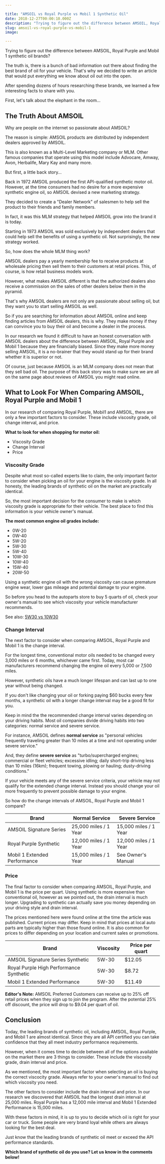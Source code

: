 ```yaml
---

title: "AMSOIL vs Royal Purple vs Mobil 1 Synthetic Oil"
date: 2018-12-27T00:00:10.000Z
description: "Trying to figure out the difference between AMSOIL, Royal Purple, and Mobil 1 synthetic oil brands? Here's what we discovered in our research..."
slug: amsoil-vs-royal-purple-vs-mobil-1
image:

---
```


Trying to figure out the difference between AMSOIL, Royal Purple and Mobil 1 synthetic oil brands?
 
The truth is, there is a bunch of bad information out there about finding the best brand of oil for your vehicle. That's why we decided to write an article that would put everything we know about oil out into the open.
 
After spending dozens of hours researching these brands, we learned a few interesting facts to share with you. 
 
First, let's talk about the elephant in the room...
 
<h2>The Truth About AMSOIL</h2>
 
Why are people on the internet so passionate about AMSOIL? 
 
The reason is simple: AMSOIL products are distributed by independent dealers approved by AMSOIL. 
 
This is also known as a Multi-Level Marketing company or MLM. Other famous companies that operate using this model include Advocare, Amway, Avon, Herbalife, Mary Kay and many more.
 
But first, a little back story…
 
Back in 1972 AMSOIL produced the first API-qualified synthetic motor oil. However, at the time consumers had no desire for a more expensive synthetic engine oil, so AMSOIL devised a new marketing strategy. 
 
They decided to create a "Dealer Network" of salesmen to help sell the product to their friends and family members.
 
In fact, it was this MLM strategy that helped AMSOIL grow into the brand it is today.
 
Starting in 1973 AMSOIL was sold exclusively by independent dealers that could help sell the benefits of using a synthetic oil. Not surprisingly, the new strategy worked.
 
So, how does the whole MLM thing work?
 
AMSOIL dealers pay a yearly membership fee to receive products at wholesale pricing then sell them to their customers at retail prices. This, of course, is how retail business models work. 
 
However, what makes AMSOIL different is that the authorized dealers also receive a commission on the sales of other dealers below them in the pyramid.
 
That's why AMSOIL dealers are not only are passionate about selling oil, but they want you to start selling AMSOIL as well. 
 
So if you are searching for information about AMSOIL online and keep finding articles from AMSOIL dealers, this is why. They make money if they can convince you to buy their oil and become a dealer in the process.
 
In our research we found it difficult to have an honest conversation with AMSOIL dealers about the difference between AMSOIL, Royal Purple and Mobil 1 because they are financially biased. Since they make more money selling AMSOIL, it is a no-brainer that they would stand up for their brand whether it is superior or not.
 
Of course, just because AMSOIL is an MLM company does not mean that they sell bad oil. The purpose of this back story was to make sure we are all on the same page about reviews of AMSOIL you might read online.
 
<h2>What to Look For When Comparing AMSOIL, Royal Purple and Mobil 1</h2>
 
In our research of comparing Royal Purple, Mobil1 and AMSOIL, there are only a few important factors to consider. These include viscosity grade, oil change interval, and price.
 
<strong>What to look for when shopping for motor oil:</strong>
<ul>
<li>Viscosity Grade</li>
<li>Change Interval</li>
<li>Price</li>
</ul>
 
<h3>Viscosity Grade</h3>
 
Despite what most so-called experts like to claim, the only important factor to consider when picking an oil for your engine is the viscosity grade. In all honesty, the leading brands of synthetic oil on the market are practically identical.
 
So, the most important decision for the consumer to make is which viscosity grade is appropriate for their vehicle. The best place to find this information is your vehicle owner's manual.
 
<strong>The most common engine oil grades include:</strong>
<ul>
<li>0W-20</li>
<li>0W-40</li>
<li>5W-20</li>
<li>5W-30</li>
<li>5W-40</li>
<li>10W-30</li>
<li>10W-40</li>
<li>15W-40</li>
<li>20W-50</li>
</ul>
 
Using a synthetic engine oil with the wrong viscosity can cause premature engine wear, lower gas mileage and potential damage to your engine.
 
So before you head to the autoparts store to buy 5 quarts of oil, check your owner's manual to see which viscosity your vehicle manufacturer recommends.
 
See also: <a href="http://www.hcdmag.com/5w30-vs-10w30/" target="_blank">5W30 vs 10W30</a>
 
<h3>Change Interval</h3>
 
The next factor to consider when comparing AMSOIL, Royal Purple and Mobil 1 is the change interval.
 
For the longest time, conventional motor oils needed to be changed every 3,000 miles or 6 months, whichever came first. Today, most car manufacturers recommend changing the engine oil every 5,000 or 7,500 miles.
 
However, synthetic oils have a much longer lifespan and can last up to one year without being changed.
 
If you don't like changing your oil or forking paying $60 bucks every few months, a synthetic oil with a longer change interval may be a good fit for you.
 
Keep in mind the the recommended change interval varies depending on your driving habits. Most oil companies divide driving habits into two categories: normal service and severe service.
 
For instance, AMSOIL defines <strong>normal service</strong> as "personal vehicles frequently traveling greater than 10 miles at a time and not operating under severe service."
 
And, they define <strong>severe service</strong> as "turbo/supercharged engines; commercial or fleet vehicles; excessive idling; daily short-trip driving less than 10 miles (16km); frequent towing, plowing or hauling; dusty-driving conditions."
 
If your vehicle meets any of the severe service criteria, your vehicle may not qualify for the extended change interval. Instead you should change your oil more frequently to prevent possible damage to your engine.
 
So how do the change intervals of AMSOIL, Royal Purple and Mobil 1 compare?
 
<table>
<thead>
<tr>
<th>Brand</th>
<th>Normal Service</th>
<th>Severe Service</th>
</tr>
</thead>
<tbody>
<tr>
<td>AMSOIL Signature Series</td>
<td>25,000 miles / 1 Year</td>
<td>15,000 miles / 1 Year</td>
</tr>
<tr>
<td>Royal Purple Synthetic</td>
<td>12,000 miles / 1 Year</td>
<td>12,000 miles / 1 Year</td>
</tr>
<tr>
<td>Mobil 1 Extended Performance</td>
<td>15,000 miles / 1 Year</td>
<td>See Owner's Manual</td>
</tr>
</tbody>
</table>
 
<h3>Price</h3>
 
The final factor to consider when comparing AMSOIL, Royal Purple, and Mobil 1 is the price per quart. Using synthetic is more expensive than conventional oil, however as we pointed out, the drain interval is much longer. Upgrading to synthetic can actually save you money depending on your driving style and drain interval.
 
The prices mentioned here were found online at the time the article was published. Current prices may differ. Keep in mind that prices at local auto parts are typically higher than those found online. It is also common for prices to differ depending on your location and current sales or promotions.
 
<table>
<thead>
<tr>
<th>Brand</th>
<th>Viscosity</th>
<th>Price per quart</th>
</tr>
</thead>
<tbody>
<tr>
<td>AMSOIL Signature Series Synthetic</td>
<td>5W-30</td>
<td>$12.05</td>
</tr>
<tr>
<td>Royal Purple High Performance Synthetic</td>
<td>5W-30</td>
<td>$8.72</td>
</tr>
<tr>
<td>Mobil 1 Extended Performance</td>
<td>5W-30</td>
<td>$11.49</td>
</tr>
</tbody>
</table>
 
<strong>Editor's Note:</strong> AMSOIL Preferred Customers can receive up to 25% off retail prices when they sign up to join the program. After the potential 25% off discount, the price will drop to $9.04 per quart of oil.
 
<h2>Conclusion</h2>
 
Today, the leading brands of synthetic oil, including AMSOIL, Royal Purple, and Mobil 1 are almost identical. Since they are all API certified you can take confidence that they all meet industry performance requirements.
 
However, when it comes time to decide between all of the options available on the market there are 3 things to consider. These include the viscosity grade, drain interval and price.
 
As we mentioned, the most important factor when selecting an oil is buying the correct viscocity grade. Always refer to your owner's manual to find out which viscosity you need.
 
The other factors to consider include the drain interval and price. In our research we discovered that AMSOIL had the longest drain interval at 25,000 miles. Royal Purple has a 12,000 mile interval and Mobil 1 Extended Performance is 15,000 miles.
 
With these factors in mind, it is up to you to decide which oil is right for your car or truck. Some people are very brand loyal while others are always looking for the best deal.
 
Just know that the leading brands of synthetic oil meet or exceed the API performance standards.
 
<strong>Which brand of synthetic oil do you use? Let us know in the comments below!</strong>
